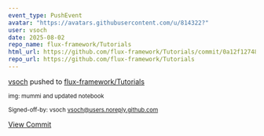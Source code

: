 ```yaml
---
event_type: PushEvent
avatar: "https://avatars.githubusercontent.com/u/814322?"
user: vsoch
date: 2025-08-02
repo_name: flux-framework/Tutorials
html_url: https://github.com/flux-framework/Tutorials/commit/0a12f12748c3bb7b9354c2df918b0088a4f768d6
repo_url: https://github.com/flux-framework/Tutorials
---
```


<a href='https://github.com/vsoch' target='_blank'>vsoch</a> pushed to <a href='https://github.com/flux-framework/Tutorials' target='_blank'>flux-framework/Tutorials</a>

<small>img: mummi and updated notebook

Signed-off-by: vsoch <vsoch@users.noreply.github.com></small>

<a href='https://github.com/flux-framework/Tutorials/commit/0a12f12748c3bb7b9354c2df918b0088a4f768d6' target='_blank'>View Commit</a>